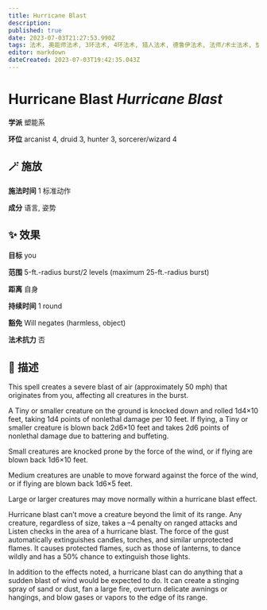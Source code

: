 ```yaml
---
title: Hurricane Blast
description: 
published: true
date: 2023-07-03T21:27:53.990Z
tags: 法术, 奥能师法术, 3环法术, 4环法术, 猎人法术, 德鲁伊法术, 法师/术士法术, 塑能系
editor: markdown
dateCreated: 2023-07-03T19:42:35.043Z
---
```


# **Hurricane Blast** *Hurricane Blast*

**学派** 塑能系 

**环位** arcanist 4, druid 3, hunter 3, sorcerer/wizard 4

## 🪄 施放

**施法时间** 1 标准动作

**成分** 语言, 姿势

## ✨ 效果 

**目标** you 

**范围** 5-ft.-radius burst/2 levels (maximum 25-ft.-radius burst)

**距离** 自身  

**持续时间** 1 round 

**豁免** Will negates (harmless, object)

**法术抗力** 否

## 📖 描述

This spell creates a severe blast of air (approximately 50 mph) that originates from you, affecting all creatures in the burst.

A Tiny or smaller creature on the ground is knocked down and rolled 1d4&times;10 feet, taking 1d4 points of nonlethal damage per 10 feet. If flying, a Tiny or smaller creature is blown back 2d6&times;10 feet and takes 2d6 points of nonlethal damage due to battering and buffeting.

Small creatures are knocked prone by the force of the wind, or if flying are blown back 1d6&times;10 feet.

Medium creatures are unable to move forward against the force of the wind, or if flying are blown back 1d6&times;5 feet.

Large or larger creatures may move normally within a hurricane blast effect.

Hurricane blast can&rsquo;t move a creature beyond the limit of its range. Any creature, regardless of size, takes a &ndash;4 penalty on ranged attacks and Listen checks in the area of a hurricane blast. The force of the gust automatically extinguishes candles, torches, and similar unprotected flames. It causes protected flames, such as those of lanterns, to dance wildly and has a 50% chance to extinguish those lights.

In addition to the effects noted, a hurricane blast can do anything that a sudden blast of wind would be expected to do. It can create a stinging spray of sand or dust, fan a large fire, overturn delicate awnings or hangings, and blow gases or vapors to the edge of its range.
    